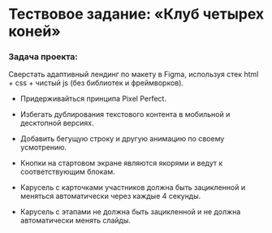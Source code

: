 # Тествовое задание: «Клуб четырех коней»

### Задача проекта:

Сверстать адаптивный лендинг по макету в Figma, используя стек html + css + чистый js (без библиотек и фреймворков). 

+	Придерживайться принципа Pixel Perfect.
  
+	Избегать дублирования текстового контента в мобильной и десктопной версиях.
  
+	Добавить бегущую строку и другую анимацию по своему усмотрению.
  
+	Кнопки на стартовом экране являются якорями и ведут к соответствующим блокам.
  
+	Карусель с карточками участников должна быть зацикленной и меняться автоматически через каждые 4 секунды.
  
+	Карусель с этапами не должна быть зацикленной и не должна автоматически менять слайды.
